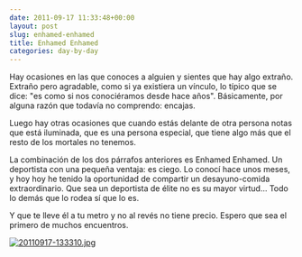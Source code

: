 ```yaml
---
date: 2011-09-17 11:33:48+00:00
layout: post
slug: enhamed-enhamed
title: Enhamed Enhamed
categories: day-by-day
---
```


Hay ocasiones en las que conoces a alguien y sientes que hay algo extraño. Extraño pero agradable, como si ya existiera un vínculo, lo típico que se dice: "es como si nos conociéramos desde hace años". Básicamente, por alguna razón que todavía no comprendo: encajas.

Luego hay otras ocasiones que cuando estás delante de otra persona notas que está iluminada, que es una persona especial, que tiene algo más que el resto de los mortales no tenemos.

La combinación de los dos párrafos anteriores es Enhamed Enhamed. Un deportista con una pequeña ventaja: es ciego. Lo conocí hace unos meses, y hoy hoy he tenido la oportunidad de compartir un desayuno-comida extraordinario. Que sea un deportista de élite no es su mayor virtud... Todo lo demás que lo rodea sí que lo es.

Y que te lleve él a tu metro y no al revés no tiene precio. Espero que sea el primero de muchos encuentros.

[![20110917-133310.jpg](http://blog.migueljulian.com/wp-content/uploads/20110917-133310.jpg)](http://blog.migueljulian.com/wp-content/uploads/20110917-133310.jpg)
